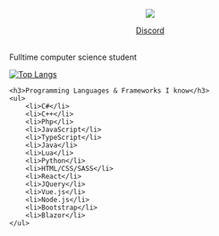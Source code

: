 <p align="center">
    <a>
    <p align="center"><img src="https://discord.c99.nl/widget/theme-3/1115380701722853376.png"></p>
      <a href="https://discord.com/users/1115380701722853376"><p style="text-align: center;"align="center">Discord</p></a>
    </a><br>
    Fulltime computer science student <br>
    
[![Top Langs](https://github-readme-stats.vercel.app/api/top-langs/?username=freaut)](https://github.com/freaut/github-readme-stats)

    <h3>Programming Languages & Frameworks I know</h3>
    <ul>
        <li>C#</li>
        <li>C++</li>
        <li>Php</li>
        <li>JavaScript</li>
        <li>TypeScript</li>
        <li>Java</li>
        <li>Lua</li>
        <li>Python</li>
        <li>HTML/CSS/SASS</li>
        <li>React</li>
        <li>JQuery</li>
        <li>Vue.js</li>
        <li>Node.js</li>
        <li>Bootstrap</li>
        <li>Blazor</li>
    </ul>
</p>
